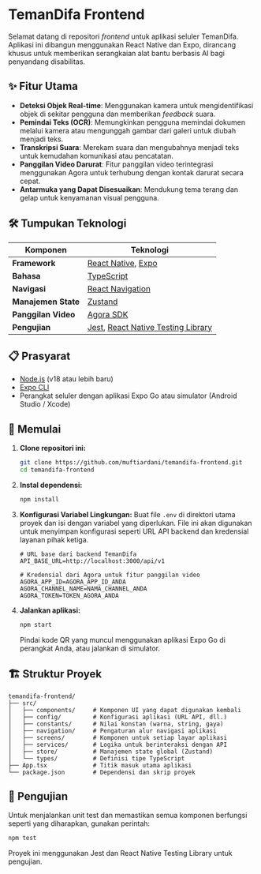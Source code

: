 # TemanDifa Frontend

Selamat datang di repositori *frontend* untuk aplikasi seluler TemanDifa. Aplikasi ini dibangun menggunakan React Native dan Expo, dirancang khusus untuk memberikan serangkaian alat bantu berbasis AI bagi penyandang disabilitas.

## ✨ Fitur Utama

  - **Deteksi Objek Real-time**: Menggunakan kamera untuk mengidentifikasi objek di sekitar pengguna dan memberikan *feedback* suara.
  - **Pemindai Teks (OCR)**: Memungkinkan pengguna memindai dokumen melalui kamera atau mengunggah gambar dari galeri untuk diubah menjadi teks.
  - **Transkripsi Suara**: Merekam suara dan mengubahnya menjadi teks untuk kemudahan komunikasi atau pencatatan.
  - **Panggilan Video Darurat**: Fitur panggilan video terintegrasi menggunakan Agora untuk terhubung dengan kontak darurat secara cepat.
  - **Antarmuka yang Dapat Disesuaikan**: Mendukung tema terang dan gelap untuk kenyamanan visual pengguna.

## 🛠️ Tumpukan Teknologi

| Komponen | Teknologi |
| --- | --- |
| **Framework** | [React Native](https://reactnative.dev/), [Expo](https://expo.dev/) |
| **Bahasa** | [TypeScript](https://www.typescriptlang.org/) |
| **Navigasi** | [React Navigation](https://reactnavigation.org/) |
| **Manajemen State** | [Zustand](https://github.com/pmndrs/zustand) |
| **Panggilan Video** | [Agora SDK](https://www.agora.io/en/) |
| **Pengujian** | [Jest](https://jestjs.io/), [React Native Testing Library](https://testing-library.com/docs/react-native-testing-library/intro/) |

## 📋 Prasyarat

  - [Node.js](https://nodejs.org/en/) (v18 atau lebih baru)
  - [Expo CLI](https://docs.expo.dev/get-started/installation/)
  - Perangkat seluler dengan aplikasi Expo Go atau simulator (Android Studio / Xcode)

## 🚀 Memulai

1.  **Clone repositori ini:**

    ```bash
    git clone https://github.com/muftiardani/temandifa-frontend.git
    cd temandifa-frontend
    ```

2.  **Instal dependensi:**

    ```bash
    npm install
    ```

3.  **Konfigurasi Variabel Lingkungan:**
    Buat file `.env` di direktori utama proyek dan isi dengan variabel yang diperlukan. File ini akan digunakan untuk menyimpan konfigurasi seperti URL API backend dan kredensial layanan pihak ketiga.

    ```env
    # URL base dari backend TemanDifa
    API_BASE_URL=http://localhost:3000/api/v1

    # Kredensial dari Agora untuk fitur panggilan video
    AGORA_APP_ID=AGORA_APP_ID_ANDA
    AGORA_CHANNEL_NAME=NAMA_CHANNEL_ANDA
    AGORA_TOKEN=TOKEN_AGORA_ANDA
    ```

4.  **Jalankan aplikasi:**

    ```bash
    npm start
    ```

    Pindai kode QR yang muncul menggunakan aplikasi Expo Go di perangkat Anda, atau jalankan di simulator.

## 🏗️ Struktur Proyek

```
temandifa-frontend/
├── src/
│   ├── components/     # Komponen UI yang dapat digunakan kembali
│   ├── config/         # Konfigurasi aplikasi (URL API, dll.)
│   ├── constants/      # Nilai konstan (warna, string, gaya)
│   ├── navigation/     # Pengaturan alur navigasi aplikasi
│   ├── screens/        # Komponen untuk setiap layar aplikasi
│   ├── services/       # Logika untuk berinteraksi dengan API
│   ├── store/          # Manajemen state global (Zustand)
│   └── types/          # Definisi tipe TypeScript
├── App.tsx             # Titik masuk utama aplikasi
└── package.json        # Dependensi dan skrip proyek
```

## 🧪 Pengujian

Untuk menjalankan unit test dan memastikan semua komponen berfungsi seperti yang diharapkan, gunakan perintah:

```bash
npm test
```

Proyek ini menggunakan Jest dan React Native Testing Library untuk pengujian.